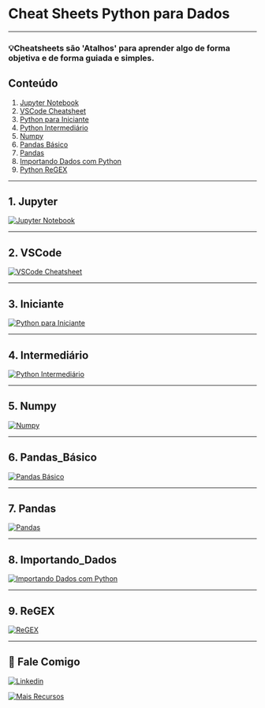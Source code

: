 # Cheat Sheets Python para Dados

---

### 💡Cheatsheets são 'Atalhos' para aprender algo de forma objetiva e de forma guiada e simples.

## Conteúdo

1. [Jupyter Notebook](#1-Jupyter)  
2. [VSCode Cheatsheet](#2-VSCode)  
3. [Python para Iniciante](#3-Iniciante )  
4. [Python Intermediário](#4-Intermediário)  
5. [Numpy](#5-Numpy)  
6. [Pandas Básico](#6-Pandas_Básico)  
7. [Pandas](#7-Pandas)  
8. [Importando Dados com Python](#8-Importando_Dados)  
9. [Python ReGEX](#9-ReGEX)  


---

## 1. Jupyter

[![Jupyter Notebook](https://github.com/fabiomarcolia/python-para-dados/blob/main/cheatsheets/img/0-jupyter-notebook.png)](https://github.com/fabiomarcolia/python-para-dados/blob/main/cheatsheets/pdf/0-jupyter-notebook.pdf)

---

## 2. VSCode

[![VSCode Cheatsheet](https://github.com/fabiomarcolia/python-para-dados/blob/main/cheatsheets/img/1-vscode_cheatsheet.png)](https://github.com/fabiomarcolia/python-para-dados/blob/main/cheatsheets/pdf/1-vscode_cheatsheet.pdf)

---

## 3. Iniciante

[![Python para Iniciante](https://github.com/fabiomarcolia/python-para-dados/blob/main/cheatsheets/img/2-python-iniciante.png)](https://github.com/fabiomarcolia/python-para-dados/blob/main/cheatsheets/pdf/2-python-iniciante.pdf)


---

## 4. Intermediário

[![Python Intermediário](https://github.com/fabiomarcolia/python-para-dados/blob/main/cheatsheets/img/4-python-intermediario.png)](https://github.com/fabiomarcolia/python-para-dados/blob/main/cheatsheets/pdf/4-python-intermediario.pdf)


---

## 5. Numpy

[![Numpy](https://github.com/fabiomarcolia/python-para-dados/blob/main/cheatsheets/img/5-python-numpy.png)](https://github.com/fabiomarcolia/python-para-dados/blob/main/cheatsheets/pdf/5-python-numpy.pdf)


---

## 6. Pandas_Básico

[![Pandas Básico](https://github.com/fabiomarcolia/python-para-dados/blob/main/cheatsheets/img/6-python-pandas-basico.png)](https://github.com/fabiomarcolia/python-para-dados/blob/main/cheatsheets/pdf/6-python-pandas-basico.pdf)


---

## 7. Pandas

[![Pandas](https://github.com/fabiomarcolia/python-para-dados/blob/main/cheatsheets/img/7-python-pandas.png)](https://github.com/fabiomarcolia/python-para-dados/blob/main/cheatsheets/pdf/7-python-pandas.pdf)


---

## 8. Importando_Dados

[![Importando Dados com Python](https://github.com/fabiomarcolia/python-para-dados/blob/main/cheatsheets/img/8-importando-dados-com-python.png)](https://github.com/fabiomarcolia/python-para-dados/blob/main/cheatsheets/pdf/8-importando-dados-com-python.pdf)


---

## 9. ReGEX

[![ReGEX](https://github.com/fabiomarcolia/python-para-dados/blob/main/cheatsheets/img/9-python-regex.png)](https://github.com/fabiomarcolia/python-para-dados/blob/main/cheatsheets/pdf/9-python-regex.pdf)


---

 

## 🔗 Fale Comigo

[![Linkedin](https://img.shields.io/badge/linkedin-0A66C2?style=for-the-badge&logo=linkedin&logoColor=white)](https://www.linkedin.com/in/fabiomarcolia/)

[![Mais Recursos](https://topmate.io/cdn-cgi/image/width=384,quality=90/images/common/topmate-dark.svg)](https://topmate.io/fabiomarcolia)





